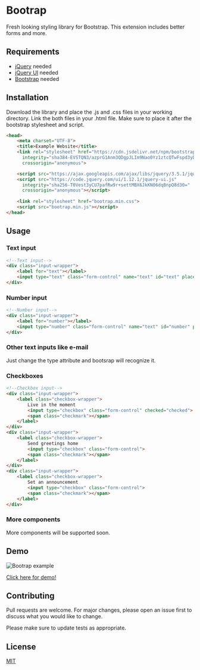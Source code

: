 # Bootrap

Fresh looking styling library for Bootstrap. This extension includes better forms  and more.

## Requirements

+ [jQuery](https://github.com/jquery/jquery) needed
+ [jQuery UI](https://github.com/jquery/jquery-ui) needed
+ [Bootstrap](https://getbootstrap.com) needed

## Installation

Download the library and place the .js and .css files in your working directory. Link the both files in your .html file. Make sure to place it after the bootstrap stylesheet and script.

```html
<head>
    <meta charset="UTF-8">
    <title>Example Website</title>
    <link rel="stylesheet" href="https://cdn.jsdelivr.net/npm/bootstrap@5.0.2/dist/css/bootstrap.min.css" 
      integrity="sha384-EVSTQN3/azprG1Anm3QDgpJLIm9Nao0Yz1ztcQTwFspd3yD65VohhpuuCOmLASjC" 
      crossorigin="anonymous">

    <script src="https://ajax.googleapis.com/ajax/libs/jquery/3.5.1/jquery.min.js"></script>
    <script src="https://code.jquery.com/ui/1.12.1/jquery-ui.js" 
      integrity="sha256-T0Vest3yCU7pafRw9r+settMBX6JkKN06dqBnpQ8d30=" 
      crossorigin="anonymous"></script>
    
    <link rel="stylesheet" href="bootrap.min.css">
    <script src="bootrap.min.js"></script>
</head>
```

## Usage

### Text input
```html
<!--Text input-->
<div class="input-wrapper">
    <label for="text"></label>
    <input type="text" class="form-control" name="text" id="text" placeholder="Text eingeben" required>
</div>
```

### Number input
```html
<!--Number input-->
<div class="input-wrapper">
    <label for="number"></label>
    <input type="number" class="form-control" name="text" id="number" placeholder="Nr." required>
</div>
```

### Other text inputs like e-mail
Just change the type attribute and bootsrap will recognize it.

### Checkboxes

```html
<!--Checkbox input-->
<div class="input-wrapper">
    <label class="checkbox-wrapper">
        Live in the moment
        <input type="checkbox" class="form-control" checked="checked">
        <span class="checkmark"></span>
    </label>
</div>
<div class="input-wrapper">
    <label class="checkbox-wrapper">
        Send greetings home
        <input type="checkbox" class="form-control">
        <span class="checkmark"></span>
    </label>
</div>
<div class="input-wrapper">
    <label class="checkbox-wrapper">
        Set an announcement
        <input type="checkbox" class="form-control">
        <span class="checkmark"></span>
    </label>
</div>
```

### More components
More components will be supported soon.

## Demo

![Bootrap example](https://i.ibb.co/pLjx046/bootrap.png)

[Click here for demo!](https://verdreht.github.io/Bootrap/)

## Contributing
Pull requests are welcome. For major changes, please open an issue first to discuss what you would like to change.

Please make sure to update tests as appropriate.

## License
[MIT](https://choosealicense.com/licenses/mit/)
